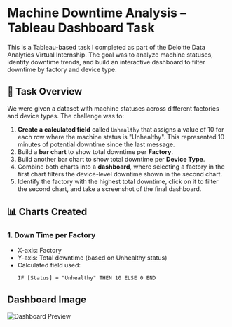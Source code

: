 # Machine Downtime Analysis – Tableau Dashboard Task

This is a Tableau-based task I completed as part of the Deloitte Data Analytics Virtual Internship. The goal was to analyze machine statuses, identify downtime trends, and build an interactive dashboard to filter downtime by factory and device type.

## 🔧 Task Overview

We were given a dataset with machine statuses across different factories and device types. The challenge was to:

1. **Create a calculated field** called `Unhealthy` that assigns a value of 10 for each row where the machine status is "Unhealthy". This represented 10 minutes of potential downtime since the last message.
2. Build a **bar chart** to show total downtime per **Factory**.
3. Build another bar chart to show total downtime per **Device Type**.
4. Combine both charts into a **dashboard**, where selecting a factory in the first chart filters the device-level downtime shown in the second chart.
5. Identify the factory with the highest total downtime, click on it to filter the second chart, and take a screenshot of the final dashboard.

## 📊 Charts Created

### 1. **Down Time per Factory**
- X-axis: Factory
- Y-axis: Total downtime (based on Unhealthy status)
- Calculated field used:
  ```tableau
  IF [Status] = "Unhealthy" THEN 10 ELSE 0 END

## Dashboard Image
![Dashboard Preview](Dashboard_Image.jpg)

